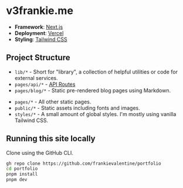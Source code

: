 # v3frankie.me

- **Framework**: [Next.js](https://nextjs.org/)
- **Deployment**: [Vercel](https://vercel.com)
- **Styling**: [Tailwind CSS](https://tailwindcss.com/)

## Project Structure

<!-- - `layouts/*` - The different page layouts each MDX category (blog, snippets) uses. -->

- `lib/*` - Short for "library", a collection of helpful utilities or code for external services.
- `pages/api/*` - [API Routes](https://nextjs.org/docs/api-routes/introduction)
- `pages/blog/*` - Static pre-rendered blog pages using Markdown.
<!-- - `pages/sitemap.xml.tsx` - Automatically generated sitemap.
- `pages/feed.xml.tsx` - Automatically generated RSS feed. -->
- `pages/*` - All other static pages.
- `public/*` - Static assets including fonts and images.
- `styles/*` - A small amount of global styles. I'm mostly using vanilla Tailwind CSS.

## Running this site locally

Clone using the GitHub CLI.

```bash
gh repo clone https://github.com/frankievalentine/portfolio
cd portfolio
pnpm install
pnpm dev
```

